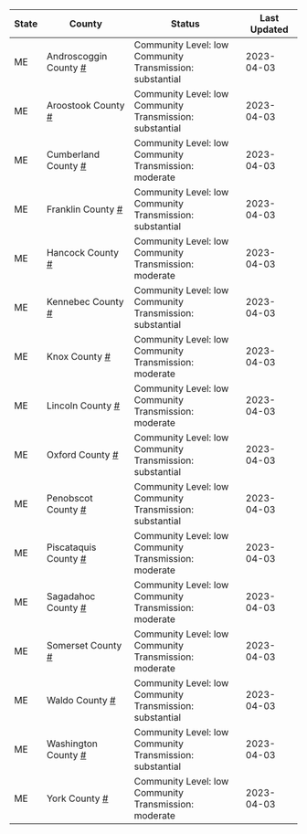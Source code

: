 State | County | Status | Last Updated
--- | --- | --- | --- 
ME | Androscoggin County <a href="#androscoggin_county">#</a> | <a name="androscoggin_county"></a>Community Level: low<br/>Community Transmission: substantial | 2023-04-03
ME | Aroostook County <a href="#aroostook_county">#</a> | <a name="aroostook_county"></a>Community Level: low<br/>Community Transmission: substantial | 2023-04-03
ME | Cumberland County <a href="#cumberland_county">#</a> | <a name="cumberland_county"></a>Community Level: low<br/>Community Transmission: moderate | 2023-04-03
ME | Franklin County <a href="#franklin_county">#</a> | <a name="franklin_county"></a>Community Level: low<br/>Community Transmission: substantial | 2023-04-03
ME | Hancock County <a href="#hancock_county">#</a> | <a name="hancock_county"></a>Community Level: low<br/>Community Transmission: moderate | 2023-04-03
ME | Kennebec County <a href="#kennebec_county">#</a> | <a name="kennebec_county"></a>Community Level: low<br/>Community Transmission: substantial | 2023-04-03
ME | Knox County <a href="#knox_county">#</a> | <a name="knox_county"></a>Community Level: low<br/>Community Transmission: moderate | 2023-04-03
ME | Lincoln County <a href="#lincoln_county">#</a> | <a name="lincoln_county"></a>Community Level: low<br/>Community Transmission: moderate | 2023-04-03
ME | Oxford County <a href="#oxford_county">#</a> | <a name="oxford_county"></a>Community Level: low<br/>Community Transmission: substantial | 2023-04-03
ME | Penobscot County <a href="#penobscot_county">#</a> | <a name="penobscot_county"></a>Community Level: low<br/>Community Transmission: substantial | 2023-04-03
ME | Piscataquis County <a href="#piscataquis_county">#</a> | <a name="piscataquis_county"></a>Community Level: low<br/>Community Transmission: moderate | 2023-04-03
ME | Sagadahoc County <a href="#sagadahoc_county">#</a> | <a name="sagadahoc_county"></a>Community Level: low<br/>Community Transmission: moderate | 2023-04-03
ME | Somerset County <a href="#somerset_county">#</a> | <a name="somerset_county"></a>Community Level: low<br/>Community Transmission: moderate | 2023-04-03
ME | Waldo County <a href="#waldo_county">#</a> | <a name="waldo_county"></a>Community Level: low<br/>Community Transmission: substantial | 2023-04-03
ME | Washington County <a href="#washington_county">#</a> | <a name="washington_county"></a>Community Level: low<br/>Community Transmission: substantial | 2023-04-03
ME | York County <a href="#york_county">#</a> | <a name="york_county"></a>Community Level: low<br/>Community Transmission: moderate | 2023-04-03
